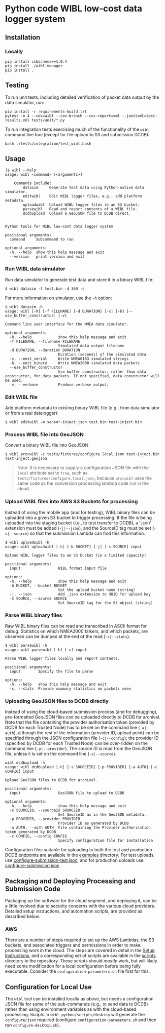 # Python code WIBL low-cost data logger system

## Installation

### Locally
```
pip install csbschema==1.0.4
pip install ./wibl-manager
pip install .
```

## Testing
To run unit tests, including detailed verification of packet data output by the data simulator, run:
```
pip install -r requirements-build.txt
pytest -n 4 --cov=wibl --cov-branch --cov-report=xml --junitxml=test-results.xml tests/unit/*.py
```

To run integration tests exercising much of the functionality of the `wibl` command line tool 
(except for file upload to S3 and submission DCDB):
```
bash ./tests/integration/test_wibl.bash
```

## Usage
```
]$ wibl --help
usage: wibl <command> [<arguments>]

    Commands include:
        datasim     Generate test data using Python-native data simulator.
        editwibl    Edit WIBL logger files, e.g., add platform metadata.
        uploadwibl  Upload WIBL logger files to an S3 bucket.
        parsewibl   Read and report contents of a WIBL file.
        dcdbupload  Upload a GeoJSON file to DCDB direct.
        

Python tools for WIBL low-cost data logger system

positional arguments:
  command     Subcommand to run

optional arguments:
  -h, --help  show this help message and exit
  --version   print version and exit

```

### Run WIBL data simulator
Run data simulator to generate test data and store it in a binary WIBL file:
```
$ wibl datasim -f test.bin -d 360 -s
```

For more information on simulator, use the `-h` option:
```
$ wibl datasim -h
usage: wibl [-h] [-f FILENAME] [-d DURATION] [-s] [-b] [--use_buffer_constructor] [-v]

Command line user interface for the NMEA data simulator.

optional arguments:
  -h, --help            show this help message and exit
  -f FILENAME, --filename FILENAME
                        Simulated data output filename
  -d DURATION, --duration DURATION
                        Duration (seconds) of the simulated data
  -s, --emit_serial     Write NMEA0183 simulated strings
  -b, --emit_binary     Write NMEA2000 simulated data packets
  --use_buffer_constructor
                        Use buffer constructor, rather than data constructor, for data packets. If not specified, data constructor will be used.
  -v, --verbose         Produce verbose output.
```

### Edit WIBL file
Add platform metadata to existing binary WIBL file (e.g., from data simulator or from a real datalogger):
```
$ wibl editwibl -m sensor-inject.json test.bin test-inject.bin
```

### Process WIBL file into GeoJSON
Convert a binary WIBL file into GeoJSON:
```
$ wibl procwibl -c tests/fixtures/configure.local.json test-inject.bin test-inject.geojson
```

> Note: It is necessary to supply a configuration JSON file with the `local` attribute
> set to `true`, such as `tests/fixtures/configure.local.json`, because `procwibl` uses
> the same code as the conversion processing lambda code run in the cloud.

### Upload WIBL files into AWS S3 Buckets for processing
Instead of using the mobile app (and for testing), WIBL binary files can be uploaded into a given S3 bucket to trigger processing.  If the file is being uploaded into the staging bucket (i.e., to test transfer to DCDB), a '.json' extension must be added (``-j|--json``), and the SourceID tag must be set (``-s|--source``) so that the submission Lambda can find this information.
```
$ wibl uploadwibl -h
usage: wibl uploadwibl [-h] [-b BUCKET] [-j] [-s SOURCE] input

Upload WIBL logger files to an S3 bucket (in a limited capacity)

positional arguments:
  input                 WIBL format input file

options:
  -h, --help            show this help message and exit
  -b BUCKET, --bucket BUCKET
                        Set the upload bucket name (string)
  -j, --json            Add .json extension to UUID for upload key
  -s SOURCE, --source SOURCE
                        Set SourceID tag for the S3 object (string)
```

### Parse WIBL binary files
Raw WIBL binary files can be read and transcribed in ASCII format for debug.  Statistics on which NMEA2000 talkers, and which packets, are observed can be dumped at the end of the read (``-s|--stats``).
```
$ wibl parsewibl -h
usage: wibl parsewibl [-h] [-s] input

Parse WIBL logger files locally and report contents.

positional arguments:
  input        Specify the file to parse

options:
  -h, --help   show this help message and exit
  -s, --stats  Provide summary statistics on packets seen
```

### Uploading GeoJSON files to DCDB directly
Instead of using the cloud-based submission process (and for debugging), pre-formatted GeoJSON files can be uploaded directly to DCDB for archival.  Note that the file containing the provider authorisation token (provided by DCDB for each Trusted Node) has to be set on the command line (``-a|--auth``), although the rest of the information (provider ID, upload point) can be specified through the JSON configuration file (``-c|--config``); the provider ID (specified by DCDB for each Trusted Node) can be over-ridden on the command line (``-p|--provider``).  The source ID is read from the GeoJSON file, unless it is set on the command line (``-s|--source``).

```
wibl dcdbupload -h
usage: wibl dcdbupload [-h] [-s SOURCEID] [-p PROVIDER] [-a AUTH] [-c CONFIG] input

Upload GeoJSON files to DCDB for archival.

positional arguments:
  input                 GeoJSON file to upload to DCDB

optional arguments:
  -h, --help            show this help message and exit
  -s SOURCEID, --sourceid SOURCEID
                        Set SourceID as in the GeoJSON metadata.
  -p PROVIDER, --provider PROVIDER
                        Provider ID as generated by DCDB
  -a AUTH, --auth AUTH  File containing the Provider authorisation token generated by DCDB
  -c CONFIG, --config CONFIG
                        Specify configuration file for installation
```

Configuration files suitable for uploading to both the test and production DCDB endpoints are available in the
[examples](examples) directory; For test uploads, use [configure-submission-test.json](examples/configure-submission-test.json),
and for production uploads use [configure-submission.json](examples/configure-submission.json).

## Packaging and Deploying Processing and Submission Code
Packaging up the software for the cloud segment, and deploying it, can be a little involved due to security concerns with the various cloud providers.  Detailed setup instructions, and automation scripts, are provided as described below.

### AWS
There are a number of steps required to set up the AWS Lambdas, the S3 buckets, and associated triggers and permissions in order to make processing work in the cloud.  The steps are covered in detail in the [Setup Instructions](scripts/cloud/AWS/README.md), and a corresponding set of scripts are available in the [scripts](scripts/cloud/AWS) directory in the repository.  These scripts should *mostly* work, but will likely need some modification for a local configuration before being fully executable.  Consider the `configuration-parameters.sh` file first for this.

## Configuration for Local Use
The ``wibl`` tool can be installed locally as above, but needs a configuration JSON file for some of the sub-commands (e.g., to send data to DCDB) rather than using environment variables as with the cloud-based processing.  Scripts in `wibl-python/scripts/desktop` will generate the `configure/json` required (configure `configuration-parameters.sh` and then run `configure-desktop.sh`).
